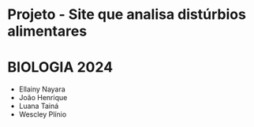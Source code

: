 # Projeto - Site que analisa distúrbios alimentares
# BIOLOGIA 2024

- Ellainy Nayara
- João Henrique
- Luana Tainá
- Wescley Plínio